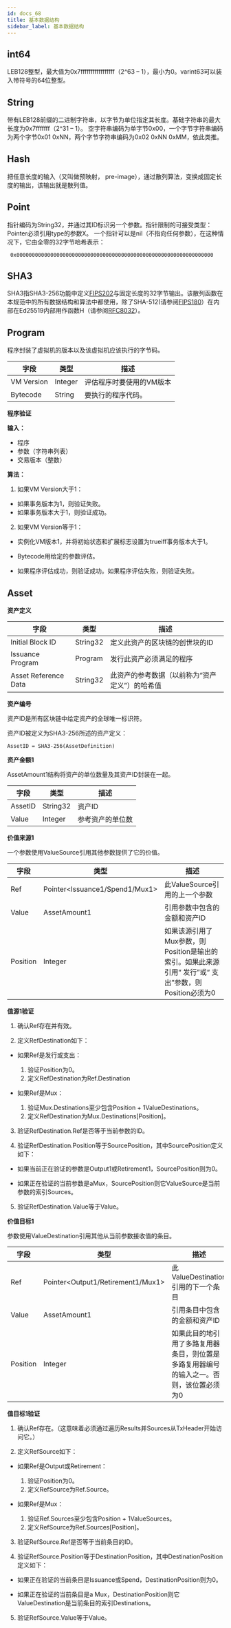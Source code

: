 ```yaml
---
id: docs_68
title: 基本数据结构
sidebar_label: 基本数据结构
---
```


## int64

LEB128整型，最大值为0x7fffffffffffffffff（2^63 – 1），最小为0。varint63可以装入带符号的64位整型。

## String

带有LEB128前缀的二进制字符串，以字节为单位指定其长度。基础字符串的最大长度为0x7fffffff（2^31 – 1）。
空字符串编码为单字节0x00，一个字节字符串编码为两个字节0x01 0xNN，两个字节字符串编码为0x02 0xNN 0xMM，依此类推。

## Hash

把任意长度的输入（又叫做预映射， pre-image），通过散列算法，变换成固定长度的输出，该输出就是散列值。


## Point

指针编码为String32，并通过其ID标识另一个参数。指针限制的可接受类型：Pointer<X>必须引用type的参数X。
一个指针可以是nil（不指向任何参数），在这种情况下，它由全零的32字节哈希表示：

     0x0000000000000000000000000000000000000000000000000000000000000000

## SHA3

SHA3指SHA3​​-256功能中定义[FIPS202](https://dx.doi.org/10.6028/NIST.FIPS.202)与固定长度的32字节输出。该散列函数在本规范中的所有数据结构和算法中都使用，除了SHA-512(请参阅[FIPS180](http://csrc.nist.gov/publications/fips/fips180-2/fips180-2withchangenotice.pdf)）在内部在Ed25519内部用作函数H（请参阅[RFC8032](https://tools.ietf.org/html/rfc8032)）。

## Program

程序封装了虚拟机的版本以及该虚拟机应该执行的字节码。

| 字段 | 类型 | 描述 | 
| --- | --- |--- |
| VM Version |	Integer	| 评估程序时要使用的VM版本|
| Bytecode | String | 要执行的程序代码。

**程序验证**

**输入：**

-  程序
-  参数（字符串列表）
-  交易版本（整数）

**算法：**

1. 如果VM Version大于1：

- 如果事务版本为1，则验证失败。
- 如果事务版本大于1，则验证成功。

2. 如果VM Version等于1：

- 实例化VM版本1，并将初始状态和扩展标志设置为trueiff事务版本大于1。

- Bytecode用给定的参数评估。

- 如果程序评估成功，则验证成功。如果程序评估失败，则验证失败。

## Asset

**资产定义**


| 字段 | 类型 | 描述 | 
| --- | --- |--- |
|Initial Block ID	| String32 | 定义此资产的区块链的创世块的ID|
|Issuance Program	| Program |	发行此资产必须满足的程序|
|Asset Reference Data | String32 |	此资产的参考数据（以前称为“资产定义”）的哈希值|

**资产编号**

资产ID是所有区块链中给定资产的全球唯一标识符。

资产ID被定义为SHA3​​-256所述的资产定义：

    AssetID = SHA3-256(AssetDefinition)

**资产金额1**

AssetAmount1结构将资产的单位数量及其资产ID封装在一起。

| 字段 | 类型 | 描述 | 
| --- | --- |--- |
|AssetID | String32 | 资产ID|
|Value | Integer | 参考资产的单位数|

**价值来源1**

一个参数使用ValueSource引用其他参数提供了它的价值。

| 字段 | 类型 | 描述 | 
| --- | --- |--- |
| Ref  | Pointer<Issuance1/Spend1/Mux1>  |	此ValueSource引用的上一个参数 |
| Value	| AssetAmount1 |	引用参数中包含的金额和资产ID |
| Position |	Integer	| 如果该源引用了Mux参数，则Position是输出的索引。如果此来源引用“ 发行”或“ 支出”参数，则Position必须为0 |

**值源1验证**

1. 确认Ref存在并有效。

2. 定义RefDestination如下：

- 如果Ref是发行或支出：
   1. 验证Position为0。 
   2. 定义RefDestination为Ref.Destination

- 如果Ref是Mux：
   1. 验证Mux.Destinations至少包含Position + 1ValueDestinations。
   2. 定义RefDestination为Mux.Destinations[Position]。

3. 验证RefDestination.Ref是否等于当前参数的ID。

4. 验证RefDestination.Position等于SourcePosition，其中SourcePosition定义如下：

- 如果当前正在验证的参数是Output1或Retirement1，SourcePosition则为0。

- 如果正在验证的当前参数是aMux，SourcePosition则它ValueSource是当前参数的索引Sources。

5. 验证RefDestination.Value等于Value。

**价值目标1**

参数使用ValueDestination引用其他从当前参数接收值的条目。

| 字段 | 类型 | 描述 | 
| --- | --- |--- |
| Ref | Pointer<Output1/Retirement1/Mux1> | 此ValueDestination引用的下一个条目 |
| Value | AssetAmount1	 | 引用条目中包含的金额和资产ID |
| Position |	Integer	| 如果此目的地引用了多路复用器条目，则位置是多路复用器编号的输入之一。否则，该位置必须为0|

**值目标1验证**

1. 确认Ref存在。（这意味着必须通过遍历Results并Sources从TxHeader开始访问它。）

2. 定义RefSource如下：

- 如果Ref是Output或Retirement：
  1. 验证Position为0。 
  2. 定义RefSource为Ref.Source。

- 如果Ref是Mux：
  1. 验证Ref.Sources至少包含Position + 1ValueSources。 
  2. 定义RefSource为Ref.Sources[Position]。

3. 验证RefSource.Ref是否等于当前条目的ID。

4. 验证RefSource.Position等于DestinationPosition，其中DestinationPosition定义如下：

- 如果正在验证的当前条目是Issuance或Spend，DestinationPosition则为0。

- 如果正在验证的当前条目是a Mux，DestinationPosition则它ValueDestination是当前条目的索引Destinations。

5. 验证RefSource.Value等于Value。

